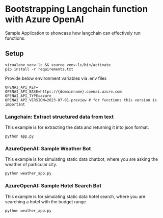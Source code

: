 # Bootstrapping Langchain function with Azure OpenAI

Sample Application to showcase how langchain can effectively run functions.

## Setup 
```
virualenv venv-lc && source venv-lc/bin/activate
pip install -r requirements.txt
```
Provide below environment variables via .env files
```
OPENAI_API_KEY=
OPENAI_API_BASE=https://{domainname}.openai.azure.com
OPENAI_API_TYPE=azure
OPENAI_API_VERSION=2023-07-01-preview # for functions this version is important
```

### Langchain:  Extract structured data from text
This example is for extracting the data and returning it into json format. 
``` 
python app.py
```

### AzureOpenAI: Sample Weather Bot
This example is for simulating static data chatbot, where you are asking the weather of particular city.
```
python weather_app.py
```
### AzureOpenAI: Sample Hotel Search Bot
This example is for simulating static data hotel search, where you are searching a hotel with the budget range
```
python weather_app.py
```
